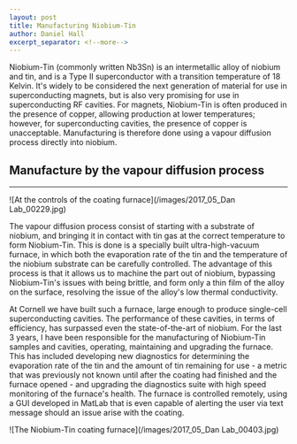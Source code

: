 ```yaml
---
layout: post
title: Manufacturing Niobium-Tin
author: Daniel Hall
excerpt_separator: <!--more-->
---
```


Niobium-Tin (commonly written Nb3Sn) is an intermetallic alloy of niobium and tin, and is a Type II superconductor with a transition temperature of 18 Kelvin. It's widely to be considered the next generation of material for use in superconducting magnets, but is also very promising for use in superconducting RF cavities. For magnets, Niobium-Tin is often produced in the presence of copper, allowing production at lower temperatures; however, for superconducting cavities, the presence of copper is unacceptable. Manufacturing is therefore done using a vapour diffusion process directly into niobium.

<!--more-->

## Manufacture by the vapour diffusion process
-----

![At the controls of the coating furnace](/images/2017_05_Dan Lab_00229.jpg)

The vapour diffusion process consist of starting with a substrate of niobium, and bringing it in contact with tin gas at the correct temperature to form Niobium-Tin. This is done is a specially built ultra-high-vacuum furnace, in which both the evaporation rate of the tin and the temperature of the niobium substrate can be carefully controlled. The advantage of this process is that it allows us to machine the part out of niobium, bypassing Niobium-Tin's issues with being brittle, and form only a thin film of the alloy on the surface, resolving the issue of the alloy's low thermal conductivity.

At Cornell we have built such a furnace, large enough to produce single-cell superconducting cavities. The performance of these cavities, in terms of efficiency, has surpassed even the state-of-the-art of niobium. For the last 3 years, I have been responsible for the manufacturing of Niobium-Tin samples and cavities, operating, maintaining and upgrading the furnace. This has included developing new diagnostics for determining the evaporation rate of the tin and the amount of tin remaining for use - a metric that was previously not known until after the coating had finished and the furnace opened - and upgrading the diagnostics suite with high speed monitoring of the furnace's health. The furnace is controlled remotely, using a GUI developed in MatLab that is even capable of alerting the user via text message should an issue arise with the coating.

![The Niobium-Tin coating furnace](/images/2017_05_Dan Lab_00403.jpg)


